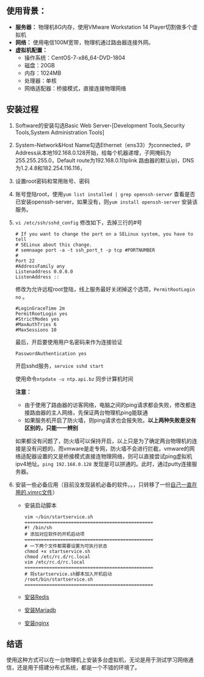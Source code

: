 ## 使用背景：

* **服务器：** 物理机8G内存，使用VMware Workstation 14 Player切割做多个虚拟机
* **网络：** 使用电信100M宽带，物理机通过路由器连接外网。
* **虚拟机配置：** 
  * 操作系统：CentOS-7-x86_64-DVD-1804
  * 磁盘：20GB
  * 内存：1024MB
  * 处理器：单核
  * 网络适配器：桥接模式，直接连接物理网络

## 安装过程

1. Software的安装勾选Basic Web Server-[Development Tools,Security Tools,System Administration Tools]

2. System-Network&Host Name勾选Ethernet（ens33）为connected，IP Address从本地192.168.0.128开始，给每个机器递增，子网掩码为255.255.255.0，Default route为192.168.0.1(tplink 路由器的默认ip)，DNS为1.2.4.8和182.254.116.116，

3. 设置root密码和常用账号、密码

4. 账号登陆root，使用`yum list installed | grep openssh-server` 查看是否已安装openssh-server，如果没有，则`yum install openssh-server` 安装该服务。

5. `vi /etc/ssh/sshd_config` 修改如下，去掉三行的#号

   ```shell
   # If you want to change the port on a SELinux system, you have to tell 
   # SELinux about this change.
   # semnaage port -a -t ssh_port_t -p tcp #PORTNUMBER
   #
   Port 22
   #AddressFamily any
   Listenaddress 0.0.0.0
   ListenAddress ::
   ```

   修改为允许远程root登陆，线上服务最好关闭掉这个选项，`PermitRootLogin no` 。

   ```shell
   #LoginGraceTime 2m
   PermitRootLogin yes
   #StrictModes yes
   #MaxAuthTries 6
   #MaxSessions 10
   ```

   最后，开启要使用用户名密码来作为连接验证

   ```shell
   PasswordAuthentication yes
   ```

   开启sshd服务，`service sshd start`

   使用命令`ntpdate -u ntp.api.bz` 同步计算机时间

   **注意：**

   * 由于使用了路由器的访客网络，电脑之间的ping请求都会失败，修改都连接路由器的主人网络，先保证两台物理机ping能联通
   * 如果服务机开启了防火墙，则ping请求也会报失败。**以上两种失败是没有区别的，只能一一辨别**

   如果都没有问题了，防火墙可以保持开启，以上只是为了确定两台物理机的连接是没有问题的，而vmware是走专网，防火墙不会进行拦截，vmware的网络适配器设置的又是桥接模式直接连物理网络，则可以直接尝试ping虚拟机ipv4地址。`ping 192.168.0.128` 发现是可以拼通的。此时，通过putty连接服务器。

6. 安装一些必备应用（目前没发现装机必备的软件。。，只转移了一份[自己一直在用的.vimrc文件](https://github.com/atan135/book-notes/blob/master/%E9%A1%B9%E7%9B%AE/%E8%99%9A%E6%8B%9F%E6%9C%BA%E9%9B%86%E7%BE%A4%E6%90%AD%E5%BB%BA/.vimrc)）

   * 安装启动脚本

     ```shell
     vim ~/bin/startservice.sh
     ===============================================
     #! /bin/sh
     # 添加对应软件的开机启动项
     ===============================================
     # 一下两个文件都需要设置为可执行状态
     chmod +x startservice.sh
     chmod /etc/rc.d/rc.local
     vim /etc/rc.d/rc.local
     ===============================================
     # 将startservice.sh脚本加入开机启动
     /root/bin/startservice.sh
     ===============================================
     ```

   * [安装Redis](https://github.com/atan135/book-notes/blob/master/%E9%A1%B9%E7%9B%AE/%E8%99%9A%E6%8B%9F%E6%9C%BA%E9%9B%86%E7%BE%A4%E6%90%AD%E5%BB%BA/Redis%E5%AE%89%E8%A3%85.md)

   * [安装Mariadb]()

   * [安装nginx](nginx.md)

     

     

## 结语

使用这种方式可以在一台物理机上安装多台虚拟机，无论是用于测试学习网络通信，还是用于搭建分布式系统，都是一个不错的环境了。